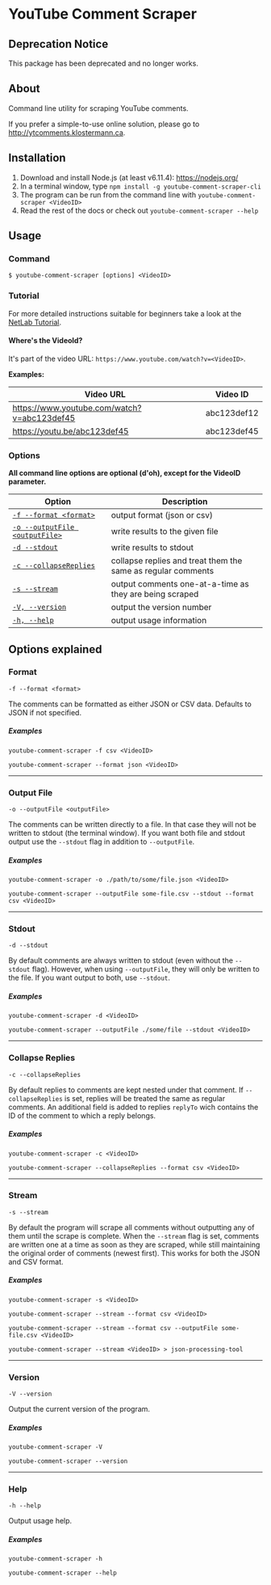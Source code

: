 # YouTube Comment Scraper

## Deprecation Notice

This package has been deprecated and no longer works.

## About

Command line utility for scraping YouTube comments.

If you prefer a simple-to-use online solution, please go to http://ytcomments.klostermann.ca.

## Installation

1. Download and install Node.js (at least v6.11.4): https://nodejs.org/
2. In a terminal window, type `npm install -g youtube-comment-scraper-cli`
3. The program can be run from the command line with `youtube-comment-scraper <VideoID>`
4. Read the rest of the docs or check out `youtube-comment-scraper --help`

## Usage

### Command

`$ youtube-comment-scraper [options] <VideoID>`

### Tutorial

For more detailed instructions suitable for beginners take a look at the [NetLab Tutorial](http://www.netlab.dk/services/tools-and-tutorials/youtube-comment-scraper/).

#### Where's the VideoId?

It's part of the video URL: `https://www.youtube.com/watch?v=<VideoID>`.

**Examples:**

| Video URL                                   |  Video ID   |
| ------------------------------------------- | :---------: |
| https://www.youtube.com/watch?v=abc123def45 | abc123def12 |
| https://youtu.be/abc123def45                | abc123def45 |

### Options

**All command line options are optional (d'oh), except for the VideoID parameter.**

| Option                                         | Description                                                  |
| ---------------------------------------------- | ------------------------------------------------------------ |
| [`-f --format <format>`](#format)              | output format (json or csv)                                  |
| [`-o --outputFile <outputFile>`](#output-file) | write results to the given file                              |
| [`-d --stdout`](#stdout)                       | write results to stdout                                      |
| [`-c --collapseReplies`](#collapse-replies)    | collapse replies and treat them the same as regular comments |
| [`-s --stream`](#stream)                       | output comments one-at-a-time as they are being scraped      |
| [`-V, --version`](#version)                    | output the version number                                    |
| [`-h, --help`](#help)                          | output usage information                                     |

## Options explained

### Format

`-f --format <format>`

The comments can be formatted as either JSON or CSV data. Defaults to JSON if not specified.

##### Examples

`youtube-comment-scraper -f csv <VideoID>`

`youtube-comment-scraper --format json <VideoID>`

---

### Output File

`-o --outputFile <outputFile>`

The comments can be written directly to a file. In that case they will not be written to stdout (the terminal window). If you want both file and stdout output use the `--stdout` flag in addition to `--outputFile`.

##### Examples

`youtube-comment-scraper -o ./path/to/some/file.json <VideoID>`

`youtube-comment-scraper --outputFile some-file.csv --stdout --format csv <VideoID>`

---

### Stdout

`-d --stdout`

By default comments are always written to stdout (even without the `--stdout` flag). However, when using `--outputFile`, they will only be written to the file. If you want output to both, use `--stdout`.

##### Examples

`youtube-comment-scraper -d <VideoID>`

`youtube-comment-scraper --outputFile ./some/file --stdout <VideoID>`

---

### Collapse Replies

`-c --collapseReplies`

By default replies to comments are kept nested under that comment. If `--collapseReplies` is set, replies will be treated the same as regular comments. An additional field is added to replies `replyTo` wich contains the ID of the comment to which a reply belongs.

##### Examples

`youtube-comment-scraper -c <VideoID>`

`youtube-comment-scraper --collapseReplies --format csv <VideoID>`

---

### Stream

`-s --stream`

By default the program will scrape all comments without outputting any of them until the scrape is complete. When the `--stream` flag is set, comments are written one at a time as soon as they are scraped, while still maintaining the original order of comments (newest first). This works for both the JSON and CSV format.

##### Examples

`youtube-comment-scraper -s <VideoID>`

`youtube-comment-scraper --stream --format csv <VideoID>`

`youtube-comment-scraper --stream --format csv --outputFile some-file.csv <VideoID>`

`youtube-comment-scraper --stream <VideoID> > json-processing-tool`

---

### Version

`-V --version`

Output the current version of the program.

##### Examples

`youtube-comment-scraper -V`

`youtube-comment-scraper --version`

---

### Help

`-h --help`

Output usage help.

##### Examples

`youtube-comment-scraper -h`

`youtube-comment-scraper --help`

